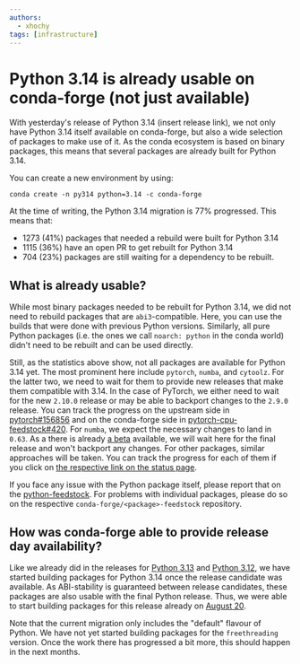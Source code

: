 ```yaml
---
authors:
  - xhochy
tags: [infrastructure]
---
```


# Python 3.14 is already usable on conda-forge (not just available)

With yesterday's release of Python 3.14 (insert release link), we not only have Python 3.14 itself available on conda-forge,
but also a wide selection of packages to make use of it.
As the conda ecosystem is based on binary packages, this means that several packages are already built for Python 3.14.

You can create a new environment by using:

```
conda create -n py314 python=3.14 -c conda-forge
```

At the time of writing, the Python 3.14 migration is 77% progressed. This means that:

- 1273 (41%) packages that needed a rebuild were built for Python 3.14
- 1115 (36%) have an open PR to get rebuilt for Python 3.14
- 704 (23%) packages are still waiting for a dependency to be rebuilt.

## What is already usable?

While most binary packages needed to be rebuilt for Python 3.14,
we did not need to rebuild packages that are `abi3`-compatible.
Here, you can use the builds that were done with previous Python versions.
Similarly, all pure Python packages (i.e. the ones we call `noarch: python` in the conda world) didn't need to be rebuilt and can be used directly.

Still, as the statistics above show, not all packages are available for Python 3.14 yet.
The most prominent here include `pytorch`, `numba`, and `cytoolz`.
For the latter two, we need to wait for them to provide new releases that make them compatible with 3.14.
In the case of PyTorch, we either need to wait for the new `2.10.0` release or may be able to backport changes to the `2.9.0` release.
You can track the progress on the upstream side in [pytorch#156856](https://github.com/pytorch/pytorch/issues/156856) and on the conda-forge side in [pytorch-cpu-feedstock#420](https://github.com/conda-forge/pytorch-cpu-feedstock/pull/420).
For `numba`, we expect the necessary changes to land in `0.63`.
As a there is already [a beta](https://github.com/numba/numba/releases/tag/0.63.0b1) available, we will wait here for the final release and won't backport any changes.
For other packages, similar approaches will be taken.
You can track the progress for each of them if you click on [the respective link on the status page](https://conda-forge.org/status/migration/?name=python314).

If you face any issue with the Python package itself, please report that on the [python-feedstock](https://github.com/conda-forge/python-feedstock/issues).
For problems with individual packages, please do so on the respective `conda-forge/<package>-feedstock` repository.

## How was conda-forge able to provide release day availability?

Like we already did in the releases for [Python 3.13](https://conda-forge.org/blog/2024/09/26/python-313/) and [Python 3.12](https://conda-forge.org/news/2023/09/25/python-312-migration-and-python-311-by-default/), we have started building packages for Python 3.14 once the release candidate was available.
As ABI-stability is guaranteed between release candidates, these packages are also usable with the final Python release.
Thus, we were able to start building packages for this release already on [August 20](https://github.com/conda-forge/conda-forge-pinning-feedstock/pull/7598).

Note that the current migration only includes the "default" flavour of Python.
We have not yet started building packages for the `freethreading` version.
Once the work there has progressed a bit more, this should happen in the next months.
